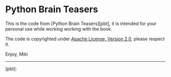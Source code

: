 # Python Brain Teasers

This is the code from [Python Brain Teasers][pbt], it is intended for your
personal use while working working with the book.

The code is copyrighted under [Apache License, Version 2.0][apl2], please
respect it.

Enjoy, Miki

---
[apl2]: https://opensource.org/licenses/Apache-2.0
[pbt]: 
